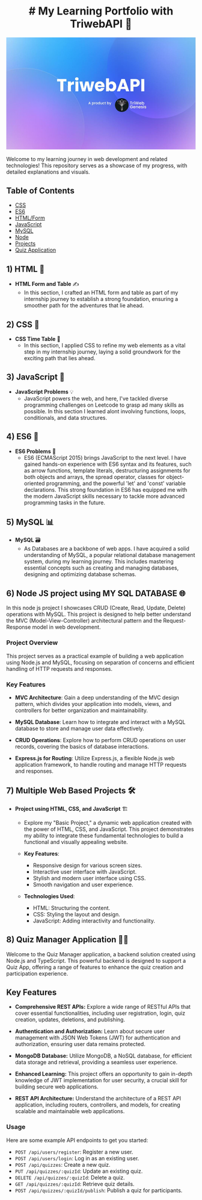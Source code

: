 <h1 align="center"># My Learning Portfolio with TriwebAPI 🚀
</h1>


![Triweb Image](https://raw.githubusercontent.com/haiderBukhari/Triweb-Learn/main/triwebimage/WhatsApp%20Image%202023-08-09%20at%2022.51.22.jpg)

Welcome to my learning journey in web development and related technologies! This repository serves as a showcase of my progress, with detailed explanations and visuals.

## Table of Contents

- [CSS](#css)
- [ES6](#es6)
- [HTML/Form](#htmlform)
- [JavaScript](#javascript)
- [MySQL](#mysql)
- [Node](#node)
- [Projects](#projects)
- [Quiz Application](#quiz-application)

## 1) HTML 📝

- **HTML Form and Table** ✍️
  - In this section, I crafted an HTML form and table as part of my internship journey to establish a strong foundation, ensuring a smoother path for the adventures that lie ahead.


## 2) CSS 🎨

- **CSS Time Table** 📅
  - In this section, I applied CSS to refine my web elements as a vital step in my internship journey, laying a solid groundwork for the exciting path that lies ahead.

## 3) JavaScript 🚀

- **JavaScript Problems** 💡
  - JavaScript powers the web, and here, I've tackled diverse programming challenges on Leetcode to grasp ad many skills as possible. In this section I learned alont involving functions, loops, conditionals, and data structures.


## 4) ES6 🚀

- **ES6 Problems** 🌟
  - ES6 (ECMAScript 2015) brings JavaScript to the next level. I have gained hands-on experience with ES6 syntax and its features, such as arrow functions, template literals, destructuring assignments for both objects and arrays, the spread operator, classes for object-oriented programming, and the powerful 'let' and 'const' variable declarations. This strong foundation in ES6 has equipped me with the modern JavaScript skills necessary to tackle more advanced programming tasks in the future.


## 5) MySQL 📊

- **MySQL** 🗃️
  - As Databases are a backbone of web apps. I have acquired a solid understanding of MySQL, a popular relational database management system, during my learning journey. This includes mastering essential concepts such as creating and managing databases, designing and optimizing database schemas.

## 6) Node JS project using MY SQL DATABASE 🌐

In this node js project I showcases CRUD (Create, Read, Update, Delete) operations with MySQL. This project is designed to help better understand the MVC (Model-View-Controller) architectural pattern and the Request-Response model in web development.

### Project Overview

This project serves as a practical example of building a web application using Node.js and MySQL, focusing on separation of concerns and efficient handling of HTTP requests and responses.

### Key Features

- **MVC Architecture**: Gain a deep understanding of the MVC design pattern, which divides your application into models, views, and controllers for better organization and maintainability.

- **MySQL Database**: Learn how to integrate and interact with a MySQL database to store and manage user data effectively.

- **CRUD Operations**: Explore how to perform CRUD operations on user records, covering the basics of database interactions.

- **Express.js for Routing**: Utilize Express.js, a flexible Node.js web application framework, to handle routing and manage HTTP requests and responses.


## 7) Multiple Web Based Projects 🛠️

- **Project using HTML, CSS, and JavaScript** 🏗️
  - Explore my "Basic Project," a dynamic web application created with the power of HTML, CSS, and JavaScript. This project demonstrates my ability to integrate these fundamental technologies to build a functional and visually appealing website.

  - **Key Features**:
    - Responsive design for various screen sizes.
    - Interactive user interface with JavaScript.
    - Stylish and modern user interface using CSS.
    - Smooth navigation and user experience.

  - **Technologies Used**:
    - HTML: Structuring the content.
    - CSS: Styling the layout and design.
    - JavaScript: Adding interactivity and functionality.

## 8) Quiz Manager Application 🧠🔧

Welcome to the Quiz Manager application, a backend solution created using Node.js and TypeScript. This powerful backend is designed to support a Quiz App, offering a range of features to enhance the quiz creation and participation experience.


## Key Features

- **Comprehensive REST APIs:** Explore a wide range of RESTful APIs that cover essential functionalities, including user registration, login, quiz creation, updates, deletions, and publishing.

- **Authentication and Authorization:** Learn about secure user management with JSON Web Tokens (JWT) for authentication and authorization, ensuring user data remains protected.

- **MongoDB Database:** Utilize MongoDB, a NoSQL database, for efficient data storage and retrieval, providing a seamless user experience.

- **Enhanced Learning:** This project offers an opportunity to gain in-depth knowledge of JWT implementation for user security, a crucial skill for building secure web applications.

- **REST API Architecture:** Understand the architecture of a REST API application, including routers, controllers, and models, for creating scalable and maintainable web applications.

### Usage

Here are some example API endpoints to get you started:

- `POST /api/users/register`: Register a new user.
- `POST /api/users/login`: Log in as an existing user.
- `POST /api/quizzes`: Create a new quiz.
- `PUT /api/quizzes/:quizId`: Update an existing quiz.
- `DELETE /api/quizzes/:quizId`: Delete a quiz.
- `GET /api/quizzes/:quizId`: Retrieve quiz details.
- `POST /api/quizzes/:quizId/publish`: Publish a quiz for participants.

